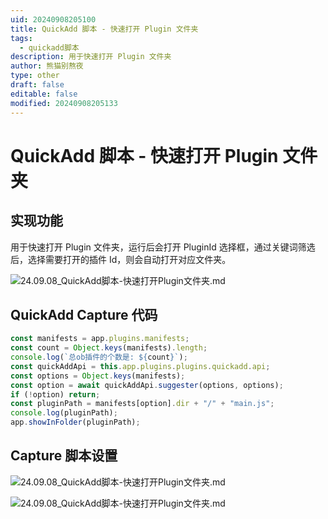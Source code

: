 ```yaml
---
uid: 20240908205100
title: QuickAdd 脚本 - 快速打开 Plugin 文件夹
tags:
  - quickadd脚本
description: 用于快速打开 Plugin 文件夹
author: 熊猫别熬夜
type: other
draft: false
editable: false
modified: 20240908205133
---
```


# QuickAdd 脚本 - 快速打开 Plugin 文件夹

## 实现功能

用于快速打开 Plugin 文件夹，运行后会打开 PluginId 选择框，通过关键词筛选后，选择需要打开的插件 Id，则会自动打开对应文件夹。

![24.09.08_QuickAdd脚本-快速打开Plugin文件夹.md](https://cdn.pkmer.cn/images/202409082051297.gif)

## QuickAdd Capture 代码

```js quickadd
const manifests = app.plugins.manifests;
const count = Object.keys(manifests).length;
console.log(`总ob插件的个数是: ${count}`);
const quickAddApi = this.app.plugins.plugins.quickadd.api;
const options = Object.keys(manifests);
const option = await quickAddApi.suggester(options, options);
if (!option) return;
const pluginPath = manifests[option].dir + "/" + "main.js";
console.log(pluginPath);
app.showInFolder(pluginPath);
```

## Capture 脚本设置

![24.09.08_QuickAdd脚本-快速打开Plugin文件夹.md](https://cdn.pkmer.cn/images/202409082051014.png!pkmer)

![24.09.08_QuickAdd脚本-快速打开Plugin文件夹.md](https://cdn.pkmer.cn/images/202409082051675.png!pkmer)

